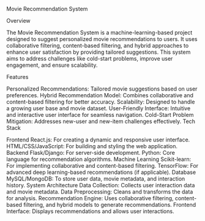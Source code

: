 Movie Recommendation System

Overview

The Movie Recommendation System is a machine-learning-based project designed to suggest personalized movie recommendations to users. It uses collaborative filtering, content-based filtering, and hybrid approaches to enhance user satisfaction by providing tailored suggestions. This system aims to address challenges like cold-start problems, improve user engagement, and ensure scalability.

Features

Personalized Recommendations: Tailored movie suggestions based on user preferences.
Hybrid Recommendation Model: Combines collaborative and content-based filtering for better accuracy.
Scalability: Designed to handle a growing user base and movie dataset.
User-Friendly Interface: Intuitive and interactive user interface for seamless navigation.
Cold-Start Problem Mitigation: Addresses new-user and new-item challenges effectively.
Tech Stack

Frontend
React.js: For creating a dynamic and responsive user interface.
HTML/CSS/JavaScript: For building and styling the web application.
Backend
Flask/Django: For server-side development.
Python: Core language for recommendation algorithms.
Machine Learning
Scikit-learn: For implementing collaborative and content-based filtering.
TensorFlow: For advanced deep learning-based recommendations (if applicable).
Database
MySQL/MongoDB: To store user data, movie metadata, and interaction history.
System Architecture
Data Collection: Collects user interaction data and movie metadata.
Data Preprocessing: Cleans and transforms the data for analysis.
Recommendation Engine: Uses collaborative filtering, content-based filtering, and hybrid models to generate recommendations.
Frontend Interface: Displays recommendations and allows user interactions.
